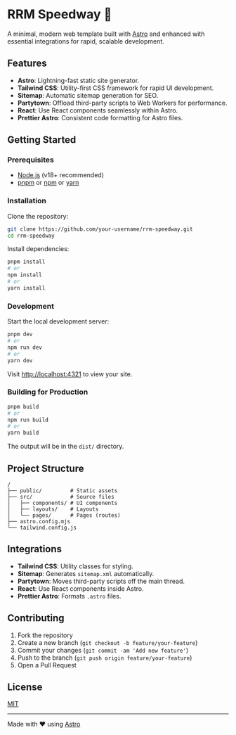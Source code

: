 # RRM Speedway 🚦

A minimal, modern web template built with [Astro](https://astro.build/) and enhanced with essential integrations for rapid, scalable development.

## Features

- **Astro**: Lightning-fast static site generator.
- **Tailwind CSS**: Utility-first CSS framework for rapid UI development.
- **Sitemap**: Automatic sitemap generation for SEO.
- **Partytown**: Offload third-party scripts to Web Workers for performance.
- **React**: Use React components seamlessly within Astro.
- **Prettier Astro**: Consistent code formatting for Astro files.

## Getting Started

### Prerequisites

- [Node.js](https://nodejs.org/) (v18+ recommended)
- [pnpm](https://pnpm.io/) or [npm](https://www.npmjs.com/) or [yarn](https://yarnpkg.com/)

### Installation

Clone the repository:

```bash
git clone https://github.com/your-username/rrm-speedway.git
cd rrm-speedway
```

Install dependencies:

```bash
pnpm install
# or
npm install
# or
yarn install
```

### Development

Start the local development server:

```bash
pnpm dev
# or
npm run dev
# or
yarn dev
```

Visit [http://localhost:4321](http://localhost:4321) to view your site.

### Building for Production

```bash
pnpm build
# or
npm run build
# or
yarn build
```

The output will be in the `dist/` directory.

## Project Structure

```
/
├── public/         # Static assets
├── src/            # Source files
│   ├── components/ # UI components
│   ├── layouts/    # Layouts
│   └── pages/      # Pages (routes)
├── astro.config.mjs
└── tailwind.config.js
```

## Integrations

- **Tailwind CSS**: Utility classes for styling.
- **Sitemap**: Generates `sitemap.xml` automatically.
- **Partytown**: Moves third-party scripts off the main thread.
- **React**: Use React components inside Astro.
- **Prettier Astro**: Formats `.astro` files.

## Contributing

1. Fork the repository
2. Create a new branch (`git checkout -b feature/your-feature`)
3. Commit your changes (`git commit -am 'Add new feature'`)
4. Push to the branch (`git push origin feature/your-feature`)
5. Open a Pull Request

## License

[MIT](LICENSE)

---

Made with ❤️ using [Astro](https://astro.build/)
